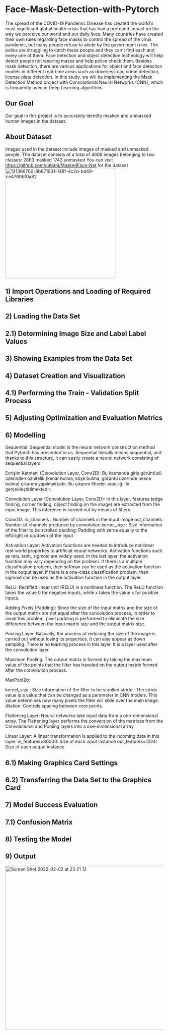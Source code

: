 # Face-Mask-Detection-with-Pytorch
The spread of the COVID-19 Pandemic Disease has created the world's most significant global health crisis that has had a profound impact on the way we perceive our world and our daily lives. Many countries have created their own rules regarding face masks to control the spread of the virus pandemic, but many people refuse to abide by the government rules. The police are struggling to catch these people and they can't find each and every one of them. Face detection and object detection technology will help detect people not wearing masks and help police check them. Besides mask detection, there are various applications for object and face detection models in different real-time areas such as driverless car, crime detection, license plate detection. In this study, we will be implementing the Mask Detection Method project with Convolutional Neural Networks (CNN), which is frequently used in Deep Learning algorithms.
## Our Goal
Our goal in this project is to accurately identify masked and unmasked human images in the dataset.
## About Dataset
Images used in the dataset include images of masked and unmasked people. The dataset consists of a total of 4606 images belonging to two classes:
2863 masked
1743 unmasked
You can visit https://github.com/cabani/MaskedFace-Net for the dataset
<img width="350" alt="131366700-8b671931-148f-4c2d-bd49-ce4760bf0a82" src="https://user-images.githubusercontent.com/45899874/152232000-89e3ba1c-f7a0-4f13-adff-a0406f6cf7f2.png">
## 1) Import Operations and Loading of Required Libraries
## 2) Loading the Data Set
## 2.1) Determining Image Size and Label Label Values
## 3) Showing Examples from the Data Set
## 4) Dataset Creation and Visualization
## 4.1) Performing the Train - Validation Split Process
## 5) Adjusting Optimization and Evaluation Metrics
## 6) Modelling
Sequential: Sequential model is the neural network construction method that Pytorch has presented to us. Sequential literally means sequential, and thanks to this structure, it can easily create a neural network consisting of sequential layers.

Evrişim Katmanı (Convolution Layer, Conv2D): Bu katmanda giriş görüntüsü üzerinden öznitelik (kenar bulma, köşe bulma, görüntü üzerinde nesne bulma) çıkarımı yapılmaktadır. Bu çıkarım filtreler aracılığı ile gerçekleştirilmektedir.

Convolution Layer (Convolution Layer, Conv2D): In this layer, features (edge finding, corner finding, object finding on the image) are extracted from the input image. This inference is carried out by means of filters.

Conv2D:
in_channels : Number of channels in the input image
out_channels: Number of channels produced by convolution
kernel_size : Size information of the filter to be scrolled
padding: Padding with zeros equally to the left/right or up/down of the input

Activation Layer: Activation functions are needed to introduce nonlinear real-world properties to artificial neural networks. Activation functions such as relu, tanh, sigmoid are widely used. In the last layer, the activation function may vary depending on the problem. If there is a multiple classification problem, then softmax can be used as the activation function in the output layer. If there is a one-class classification problem, then sigmoid can be used as the activation function in the output layer.

ReLU: Rectified linear unit (RELU) is a nonlinear function. The ReLU function takes the value 0 for negative inputs, while x takes the value x for positive inputs.

Adding Pixels (Padding): Since the size of the input matrix and the size of the output matrix are not equal after the convolution process, in order to avoid this problem, pixel padding is performed to eliminate the size difference between the input matrix size and the output matrix size.

Pooling Layer: Basically, the process of reducing the size of the image is carried out without losing its properties. It can also appear as down sampling. There is no learning process in this layer. It is a layer used after the convolution layer.

Maximum Pooling: The output matrix is formed by taking the maximum value of the points that the filter has traveled on the output matrix formed after the convolution process.

MaxPool2d:

kernel_size : Size information of the filter to be scrolled
stride : The stride value is a value that can be changed as a parameter in CNN models. This value determines how many pixels the filter will slide over the main image.
dilation: Controls spacing between core points.

Flattening Layer: Neural networks take input data from a one-dimensional array. The Flattening layer performs the conversion of the matrices from the Convolutional and Pooling layers into a one-dimensional array.

Linear Layer: A linear transformation is applied to the incoming data in this layer.
in_features=80000: Size of each input instance
out_features=1024: Size of each output instance
## 6.1) Making Graphics Card Settings
## 6.2) Transferring the Data Set to the Graphics Card
## 7) Model Success Evaluation
## 7.1) Confusion Matrix
## 8) Testing the Model
## 9) Output
<img width="520" alt="Screen Shot 2022-02-02 at 23 21 12" src="https://user-images.githubusercontent.com/45899874/152232566-b33f67f9-350e-4603-8a91-b5429d584380.png">
